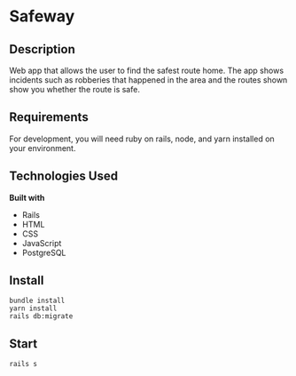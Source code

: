# Safeway

## Description

Web app that allows the user to find the safest route home. The app shows incidents such as robberies that happened in the area and the routes shown show you whether the route is safe.

## Requirements

For development, you will need ruby on rails, node, and yarn installed on your environment.

## Technologies Used

<b>Built with</b>

- Rails
- HTML
- CSS
- JavaScript
- PostgreSQL

## Install

    bundle install
    yarn install
    rails db:migrate

## Start

    rails s

